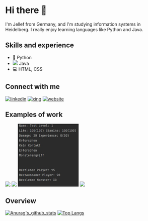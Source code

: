 # Hi there 👋

I'm Jellef from Germany, and I'm studying information systems in Heidelberg. I really enjoy learning languages like Python and Java.


## Skills and experience
* 🐍 Python
* <img src= "https://emoji.gg/assets/emoji/java.png" width = 25> Java
* 💻 HTML, CSS

## Connect with me
[<img src='https://cdn.jsdelivr.net/npm/simple-icons@3.0.1/icons/linkedin.svg' alt='linkedin' height='40'>](https://www.linkedin.com/in/jellef-abbenseth/)
[<img src='https://cdn.onlinewebfonts.com/svg/img_134022.png' alt='xing' height='40'>](https://www.xing.com/profile/Jellef_Abbenseth)
[<img src='https://cdn.jsdelivr.net/npm/simple-icons@3.0.1/icons/icloud.svg' alt='website' height='40'>](https://jellefabbenseth.github.io/JellefAbbenseth.html/) 

## Examples of work
[<img src="https://github.com/JellefAbbenseth/JellefAbbenseth.html/blob/main/pictures/Home_User.jpg" height="200" />](https://github.com/JellefAbbenseth/schoolProject)
[<img src="https://github.com/JellefAbbenseth/GrowthV2/blob/main/Dokumentation/Bilder/Startbildschirm_ohneSpielstand.jpg" height="200" />](https://github.com/JellefAbbenseth/GrowthV2)
[<img src="https://github.com/JellefAbbenseth/Growth/blob/main/Dokumentation/Bilder/PlayingGame.jpg" height="200" />](https://github.com/JellefAbbenseth/Growth)
[<img src="https://github.com/JellefAbbenseth/JellefAbbenseth.html/blob/main/pictures/website_mainpage.jpg" height="200" />](https://github.com/JellefAbbenseth/JellefAbbenseth.html)

## Overview
[![Anurag's_github_stats](https://github-readme-stats.vercel.app/api?username=JellefAbbenseth)](https://github.com/anuraghazra/github-readme-stats)
[![Top Langs](https://github-readme-stats.vercel.app/api/top-langs/?username=JellefAbbenseth&layout=compact)](https://github.com/anuraghazra/github-readme-stats)
